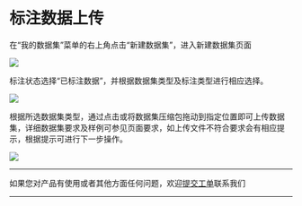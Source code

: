 # 标注数据上传

在“我的数据集”菜单的右上角点击“新建数据集”，进入新建数据集页面

![](http://storage.jd.com/doc-image/NeuFoundry-AIOT/8.1.4/8.1.4.2/8.1.4.2.1/8.1.4.2.1.2/1.png)

标注状态选择“已标注数据”，并根据数据集类型及标注类型进行相应选择。

![](http://storage.jd.com/doc-image/NeuFoundry-AIOT/8.1.4/8.1.4.2/8.1.4.2.1/8.1.4.2.1.2/2.png)

根据所选数据集类型，通过点击或将数据集压缩包拖动到指定位置即可上传数据集，详细数据集要求及样例可参见页面要求，如上传文件不符合要求会有相应提示，根据提示可进行下一步操作。

![](http://storage.jd.com/doc-image/NeuFoundry-AIOT/8.1.4/8.1.4.2/8.1.4.2.1/8.1.4.2.1.2/3.png)

---

如果您对产品有使用或者其他方面任何问题，欢迎[提交工单](http://neuhub.jd.com/workorder/init/2/NeuFoundry%E7%A5%9E%E9%93%B8%E5%B9%B3%E5%8F%B0)联系我们

---